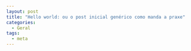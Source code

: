 ```yaml
---
layout: post
title: "Hello world: ou o post inicial genérico como manda a praxe"
categories:
  - Geral
tags:
  - meta
---
```


